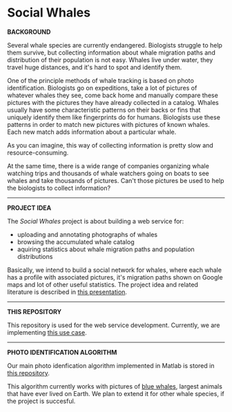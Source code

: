 Social Whales
============

**BACKGROUND**

Several whale species are currently endangered. Biologists struggle to help them survive, but collecting information about whale migration paths and distribution of their population is not easy. Whales live under water, they travel huge distances, and it's hard to spot and identify them. 

One of the principle methods of whale tracking is based on photo identification.
Biologists go on expeditions, take a lot of pictures of whatever whales they see, come back home and manually compare these pictures with the pictures they have already collected in a catalog. Whales usually have some characteristic patterns on their backs or fins that uniquely identify them like fingerprints do for humans. Biologists use these patterns in order to match new pictures with pictures of known whales. Each new match adds information about a particular whale. 

As you can imagine, this way of collecting information is pretty slow and resource-consuming.

At the same time, there is a wide range of companies organizing whale watching trips and thousands of 
whale watchers going on boats to see whales and take thousands of pictures. Can't those pictures be 
used to help the biologists to collect information?

---

**PROJECT IDEA**

The _Social Whales_ project is about building a web service for:

- uploading and annotating photographs of whales
- browsing the accumulated whale catalog
- aquiring statistics about whale migration paths and population distributions


Basically, we intend to build a social network for whales, where each whale has a profile with associated pictures, 
it's migration paths shown on Google maps and lot of other useful statistics.
The project idea and related literature is described in [this presentation]().

---

**THIS REPOSITORY**

This repository is used for the web service development. Currently, we are implementing [this use case](https://docs.google.com/document/d/1t2_9UyNxyItiv57h1jb1HqGaY2zmxZ8Tukwc3OoXFTk/edit?usp=sharing).

---

**PHOTO IDENTIFICATION ALGORITHM**

Our main photo idenfication algorithm implemented in Matlab is stored in [this repository](https://github.com/eovchinn/WhalePhotoID_MATLAB).

This algorithm currently works with pictures of [blue whales](https://en.wikipedia.org/wiki/Blue_whale‎), 
largest animals that have ever lived on Earth. We plan to extend it for other whale species, 
if the project is succesful. 

